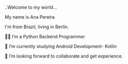 ..Welcome to my world...  


My name is Ana Pereira  

I'm from Brazil, living in Berlin. 

👩‍💻 I’m a Python Backend Programmer

🌱 I’m currently studying Android Development- Kotlin


👯 I’m looking forward to collaborate and get experience.





